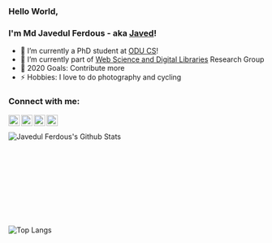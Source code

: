 ### Hello World, 
### I'm Md Javedul Ferdous - aka [Javed](https://www.cs.odu.edu/~mferdous/)!

- 🔭 I’m currently a PhD student at  [ODU CS](https://www.odu.edu/compsci)!
- 🌱 I’m currently part of [Web Science and Digital Libraries](https://ws-dl.cs.odu.edu/) Research Group
- 🥅 2020 Goals: Contribute more
- ⚡ Hobbies: I love to do photography and cycling

### Connect with me:

[<img align="left" alt="" width="22px" src="https://cdn.jsdelivr.net/npm/simple-icons@v3/icons/facebook.svg" />](https://www.facebook.com/javedul.ferdous)
[<img align="left" alt="" width="22px" src="https://cdn.jsdelivr.net/npm/simple-icons@v3/icons/twitter.svg" />](https://twitter.com/jaf_ferdous)
[<img align="left" alt="" width="22px" src="https://cdn.jsdelivr.net/npm/simple-icons@v3/icons/linkedin.svg" />](https://www.linkedin.com/in/javedulferdous/)
[<img align="left" alt=""  width="22px" src="https://cdn.jsdelivr.net/npm/simple-icons@v3/icons/instagram.svg" />](https://www.instagram.com/javedulferdous/)

<br />


<br />

<img align="left" alt="Javedul Ferdous's Github Stats" src="https://github-readme-stats.vercel.app/api?username=javedulferdous&show_icons=true&hide_border=true&theme=blue" />

<br />
<br /><br />
<br /><br />
<br /><br />
<br /><br />
<br />

![Top Langs](https://github-readme-stats.vercel.app/api/top-langs/?username=javedulferdous&layout=compact)

